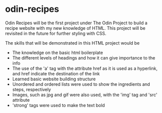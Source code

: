 # odin-recipes

Odin Recipes will be the first project under The Odin Project to build a recipe website with my new knowledge of HTML. This project will be revisited in the future for further styling with CSS.

The skills that will be demonstrated in this HTML project would be 
- The knowledge on the basic html boilerplate
- The different levels of headings and how it can give importance to the info
- The use of the 'a' tag with the attribute href as it is used as a hyperlink, and href indicate the destination of the link
- Learned basic website building structure
- Unordered and ordered lists were used to show the ingredients and steps, respectively
- Images, such as jpg and gif were also used, with the 'img' tag and 'src' attribute
- 'strong' tags were used to make the text bold 
